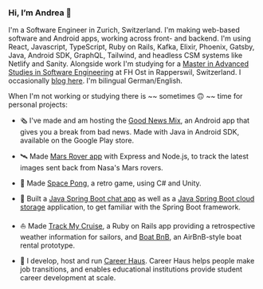 ### Hi, I’m Andrea 👋

I'm a Software Engineer in Zurich, Switzerland. I'm making web-based software and Android apps, working across front- and backend. I'm using React, Javascript, TypeScript, Ruby on Rails, Kafka, Elixir, Phoenix, Gatsby, Java, Android SDK, GraphQL, Tailwind, and headless CSM systems like Netlify and Sanity. Alongside work I'm studying for a [Master in Advanced Studies in Software Engineering](https://www.ost.ch/de/weiterbildung/weiterbildungsangebot/informatik/mas-software-engineering) at FH Ost in Rapperswil, Switzerland. I occasionally [blog here](https://medium.com/@_andrea). I'm bilingual German/English.

When I'm not working or studying there is ~~ sometimes 🙃 ~~ time for personal projects: 

* 🗞 I've made and am hosting the [Good News Mix](https://play.google.com/store/apps/details?id=com.rollmopsgames.guardianapp2020), an Android app that gives you a break from bad news. Made with Java in Android SDK, available on the Google Play store.

* 🛰 Made [Mars Rover app](https://github.com/pinefoambath/mars-rover-express-app) with Express and Node.js, to track the latest images sent back from Nasa's Mars rovers.

* 🚀 Made [Space Pong](https://rollmopsgames.itch.io/spacepong), a retro game, using C# and Unity.

* 🍃 Built a [Java Spring Boot chat app](https://github.com/pinefoambath/demo) as well as a [Java Spring Boot cloud storage](https://github.com/pinefoambath/cloudstorage) application, to get familiar with the Spring Boot framework. 

* ⛵ Made [Track My Cruise](http://www.trackmycruise.com), a Ruby on Rails app providing a retrospective weather information for sailors, and [Boat BnB](https://airbnb-pinefoambath.herokuapp.com), an AirBnB-style boat rental prototype.

* 💼 I develop, host and run [Career Haus](http://www.career.haus). Career Haus helps people make job transitions, and enables educational institutions provide student career development at scale.
